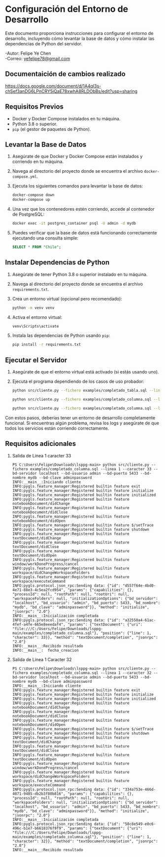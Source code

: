 # Configuración del Entorno de Desarrollo

Este documento proporciona instrucciones para configurar el entorno de desarrollo, incluyendo cómo levantar la base de datos y cómo instalar las dependencias de Python del servidor.

-Autor: Felipe Ye Chen <br>
-Correo: yefelipe78@gmail.com


## Documentaición de cambios realizado
https://docs.google.com/document/d/1A4qI3s-chSef3anDG6LPnCRY5iQaE78xwhA8RLDObBs/edit?usp=sharing
## Requisitos Previos

- Docker y Docker Compose instalados en tu máquina.
- Python 3.8 o superior.
- `pip` (el gestor de paquetes de Python).

## Levantar la Base de Datos

1. Asegúrate de que Docker y Docker Compose están instalados y corriendo en tu máquina.
2. Navega al directorio del proyecto donde se encuentra el archivo `docker-compose.yml`.
3. Ejecuta los siguientes comandos para levantar la base de datos:

    ```sh
    docker-compose down
    docker-compose up
    ```

4. Una vez que los contenedores estén corriendo, accede al contenedor de PostgreSQL:

    ```sh
    docker exec -it postgres_container psql -U admin -d mydb
    ```

5. Puedes verificar que la base de datos está funcionando correctamente ejecutando una consulta simple:

    ```sql
    SELECT * FROM "Chile";
    ```


## Instalar Dependencias de Python

1. Asegúrate de tener Python 3.8 o superior instalado en tu máquina.
2. Navega al directorio del proyecto donde se encuentra el archivo `requirements.txt`.
3. Crea un entorno virtual (opcional pero recomendado):

    ```sh
    python -m venv venv
    ```

4. Activa el entorno virtual:

    ```sh
    venv\Scripts\activate
    ```

5. Instala las dependencias de Python usando `pip`:

    ```sh
    pip install -r requirements.txt
    ```

## Ejecutar el Servidor

1. Asegúrate de que el entorno virtual está activado (si estás usando uno).
2. Ejecuta el programa dependiendo de los casos de uso probador:

    ```sh
    python src/cliente.py --fichero examples/completado_tabla.sql --linea 1 --caracter 15 --bd-servidor localhost --bd-usuario admin --bd-puerto 5433 --bd-nombre mydb --bd-clave adminpassword

    python src/cliente.py --fichero examples/completado_columna.sql --linea 1 --caracter 33 --bd-servidor localhost --bd-usuario admin --bd-puerto 5433 --bd-nombre mydb --bd-clave adminpassword

    python src/cliente.py --fichero examples/completado_columna.sql --linea 1 --caracter 32 --bd-servidor localhost --bd-usuario admin --bd-puerto 5433 --bd-nombre mydb --bd-clave adminpassword
    ```


Con estos pasos, deberías tener un entorno de desarrollo completamente funcional. Si encuentras algún problema, revisa los logs y asegúrate de que todos los servicios están corriendo correctamente.


## Requisitos adicionales 
1. Salida de Linea 1 caracter 33
    ```
    PS C:\Users\Felipe\Downloads\lsppg-main> python src/cliente.py --fichero examples/completado_columna.sql --linea 1 --caracter 33 --bd-servidor localhost --bd-usuario admin --bd-puerto 5433 --bd-nombre mydb --bd-clave adminpassword
    INFO:__main__:Iniciando cliente
    INFO:pygls.feature_manager:Registered builtin feature exit
    INFO:pygls.feature_manager:Registered builtin feature initialize
    INFO:pygls.feature_manager:Registered builtin feature initialized
    INFO:pygls.feature_manager:Registered builtin feature notebookDocument/didChange
    INFO:pygls.feature_manager:Registered builtin feature notebookDocument/didClose
    INFO:pygls.feature_manager:Registered builtin feature notebookDocument/didOpen
    INFO:pygls.feature_manager:Registered builtin feature $/setTrace
    INFO:pygls.feature_manager:Registered builtin feature shutdown
    INFO:pygls.feature_manager:Registered builtin feature textDocument/didChange
    INFO:pygls.feature_manager:Registered builtin feature textDocument/didClose
    INFO:pygls.feature_manager:Registered builtin feature textDocument/didOpen
    INFO:pygls.feature_manager:Registered builtin feature window/workDoneProgress/cancel
    INFO:pygls.feature_manager:Registered builtin feature workspace/didChangeWorkspaceFolders
    INFO:pygls.feature_manager:Registered builtin feature workspace/executeCommand
    INFO:pygls.protocol.json_rpc:Sending data: {"id": "d557f64e-4bd0-4e71-88e3-4c5ea2fcd954", "params": {"capabilities": {}, "processId": null, "rootPath": null, "rootUri": null, "workspaceFolders": null, "initializationOptions": {"bd_servidor": "localhost", "bd_usuario": "admin", "bd_puerto": 5433, "bd_nombre": "mydb", "bd_clave": "adminpassword"}}, "method": "initialize", "jsonrpc": "2.0"}
    INFO:__main__:Inicialización completada
    INFO:pygls.protocol.json_rpc:Sending data: {"id": "a32550a4-61ac-4fef-a4fe-665e8eeedaf4", "params": {"textDocument": {"uri": "file:///C:/Users/Felipe/Downloads/lsppg-main/examples/completado_columna.sql"}, "position": {"line": 1, "character": 33}}, "method": "textDocument/completion", "jsonrpc": "2.0"}
    INFO:__main__:Recibido resultado
    INFO:__main__:  fecha_creacion
    ```
2. Salida de Linea 1 Caracter 32
    ```
    PS C:\Users\Felipe\Downloads\lsppg-main> python src/cliente.py --fichero examples/completado_columna.sql --linea 1 --caracter 32 --bd-servidor localhost --bd-usuario admin --bd-puerto 5433 --bd-nombre mydb --bd-clave adminpassword
    INFO:__main__:Iniciando cliente
    INFO:pygls.feature_manager:Registered builtin feature exit
    INFO:pygls.feature_manager:Registered builtin feature initialize
    INFO:pygls.feature_manager:Registered builtin feature initialized
    INFO:pygls.feature_manager:Registered builtin feature notebookDocument/didChange
    INFO:pygls.feature_manager:Registered builtin feature notebookDocument/didClose
    INFO:pygls.feature_manager:Registered builtin feature notebookDocument/didOpen
    INFO:pygls.feature_manager:Registered builtin feature $/setTrace
    INFO:pygls.feature_manager:Registered builtin feature shutdown
    INFO:pygls.feature_manager:Registered builtin feature textDocument/didChange
    INFO:pygls.feature_manager:Registered builtin feature textDocument/didClose
    INFO:pygls.feature_manager:Registered builtin feature textDocument/didOpen
    INFO:pygls.feature_manager:Registered builtin feature window/workDoneProgress/cancel
    INFO:pygls.feature_manager:Registered builtin feature workspace/didChangeWorkspaceFolders
    INFO:pygls.feature_manager:Registered builtin feature workspace/executeCommand
    INFO:pygls.protocol.json_rpc:Sending data: {"id": "334a753e-466d-4071-9485-db2b3f80b816", "params": {"capabilities": {}, "processId": null, "rootPath": null, "rootUri": null, "workspaceFolders": null, "initializationOptions": {"bd_servidor": "localhost", "bd_usuario": "admin", "bd_puerto": 5433, "bd_nombre": "mydb", "bd_clave": "adminpassword"}}, "method": "initialize", "jsonrpc": "2.0"}
    INFO:__main__:Inicialización completada
    INFO:pygls.protocol.json_rpc:Sending data: {"id": "58c8e549-e0c6-496c-b1e7-b6618376f9f9", "params": {"textDocument": {"uri": "file:///C:/Users/Felipe/Downloads/lsppg-main/examples/completado_columna.sql"}, "position": {"line": 1, "character": 32}}, "method": "textDocument/completion", "jsonrpc": "2.0"}
    INFO:__main__:Recibido resultado
    ```
